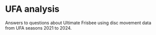 # UFA analysis
Answers to questions about Ultimate Frisbee using disc movement data from UFA seasons 2021 to 2024.
